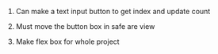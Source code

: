 1. Can make a text input button to get index and update count 

2. Must move the button box in safe are view
3. Make flex box for whole project
